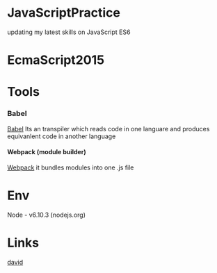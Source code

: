 # JavaScriptPractice
updating my latest skills on JavaScript ES6
# EcmaScript2015

# Tools
### Babel
[Babel](https://babeljs.io/) Its an transpiler which reads code in one languare and produces equivanlent code in another language

#### Webpack (module builder)
[Webpack](https://github.com/webpack/webpack) it bundles modules into one .js file

# Env
Node - v6.10.3 (nodejs.org)

# Links
[david](https://github.com/46015Dkatz/es6-tutorial/)
